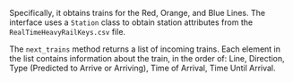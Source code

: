 Specifically, it obtains trains for the Red, Orange, and Blue Lines. The interface uses a <code>Station</code> class to obtain station attributes from the <code>RealTimeHeavyRailKeys.csv</code> file. 

The <code>next_trains</code> method returns a list of incoming trains. Each element in the list contains information about the train, in the order of: Line, Direction, Type (Predicted to Arrive or Arriving), Time of Arrival, Time Until Arrival. 

